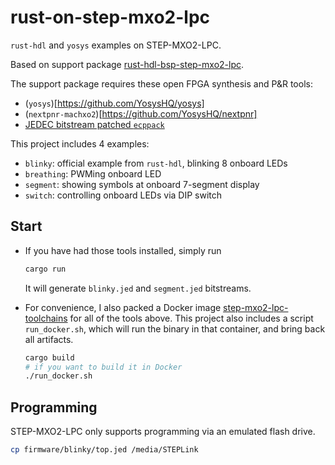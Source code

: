 # rust-on-step-mxo2-lpc

`rust-hdl` and `yosys` examples on STEP-MXO2-LPC.

Based on support package [rust-hdl-bsp-step-mxo2-lpc](https://github.com/y5c4l3/rust-hdl-bsp-step-mxo2-lpc).

The support package requires these open FPGA synthesis and P&R tools:
  * (`yosys`)[https://github.com/YosysHQ/yosys]
  * (`nextpnr-machxo2`)[https://github.com/YosysHQ/nextpnr]
  * [JEDEC bitstream patched `ecppack`](https://github.com/cr1901/prjtrellis/tree/jed)

This project includes 4 examples:
  * `blinky`: official example from `rust-hdl`, blinking 8 onboard LEDs
  * `breathing`: PWMing onboard LED
  * `segment`: showing symbols at onboard 7-segment display
  * `switch`: controlling onboard LEDs via DIP switch

## Start

* If you have had those tools installed, simply run

  ```bash
  cargo run
  ```
  It will generate `blinky.jed` and `segment.jed` bitstreams.

* For convenience, I also packed a Docker image [step-mxo2-lpc-toolchains](https://hub.docker.com/r/y5c4l3/step-mxo2-lpc-toolchains) for all of the tools above. This project also includes a script `run_docker.sh`, which will run the binary in that container, and bring back all artifacts.

  ```bash
  cargo build
  # if you want to build it in Docker
  ./run_docker.sh
  ```

## Programming

STEP-MXO2-LPC only supports programming via an emulated flash drive.

```bash
cp firmware/blinky/top.jed /media/STEPLink
```
